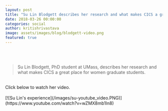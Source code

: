```yaml
---
layout: post
title: "Su Lin Blodgett describes her research and what makes CICS a great place for women graduate students"
date: 2018-03-26 00:00:00
categories: social
author: kritishrivastava
image: assets/images/blog/blodgett-video.png
featured: true
---
```

<br/><br/>
>Su Lin Blodgett, PhD student at UMass, describes her research and what makes CICS a great place for women graduate students.
<br/>
Click below to watch her video.
<br/><br/>
[![Su Lin's experience](/images/su-youtube_video.PNG)](https://www.youtube.com/watch?v=wZMX8mb1ln8)







